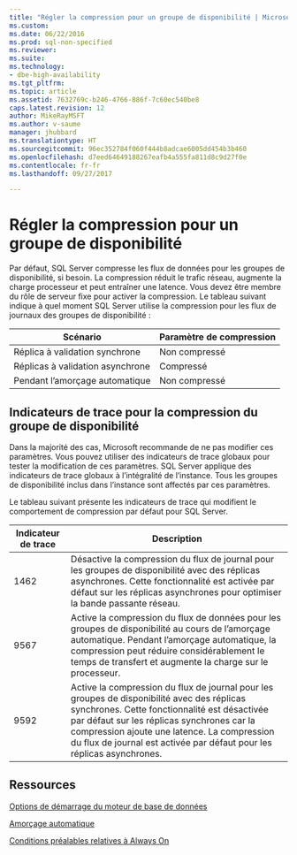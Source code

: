 ```yaml
---
title: "Régler la compression pour un groupe de disponibilité | Microsoft Docs"
ms.custom: 
ms.date: 06/22/2016
ms.prod: sql-non-specified
ms.reviewer: 
ms.suite: 
ms.technology:
- dbe-high-availability
ms.tgt_pltfrm: 
ms.topic: article
ms.assetid: 7632769c-b246-4766-886f-7c60ec540be8
caps.latest.revision: 12
author: MikeRayMSFT
ms.author: v-saume
manager: jhubbard
ms.translationtype: HT
ms.sourcegitcommit: 96ec352784f060f444b8adcae6005dd454b3b460
ms.openlocfilehash: d7eed64649188267eafb4a555fa811d8c9d27f0e
ms.contentlocale: fr-fr
ms.lasthandoff: 09/27/2017

---
```

# <a name="tune-compression-for-availability-group"></a>Régler la compression pour un groupe de disponibilité

Par défaut, SQL Server compresse les flux de données pour les groupes de disponibilité, si besoin. La compression réduit le trafic réseau, augmente la charge processeur et peut entraîner une latence. Vous devez être membre du rôle de serveur fixe pour activer la compression. Le tableau suivant indique à quel moment SQL Server utilise la compression pour les flux de journaux des groupes de disponibilité :

| Scénario | Paramètre de compression
| ---- | ----
| Réplica à validation synchrone | Non compressé
| Réplicas à validation asynchrone | Compressé
| Pendant l’amorçage automatique | Non compressé

## <a name="trace-flags-for-availability-group-compression"></a>Indicateurs de trace pour la compression du groupe de disponibilité 

Dans la majorité des cas, Microsoft recommande de ne pas modifier ces paramètres. Vous pouvez utiliser des indicateurs de trace globaux pour tester la modification de ces paramètres. SQL Server applique des indicateurs de trace globaux à l’intégralité de l’instance. Tous les groupes de disponibilité inclus dans l’instance sont affectés par ces paramètres.  

Le tableau suivant présente les indicateurs de trace qui modifient le comportement de compression par défaut pour SQL Server. 

Indicateur de trace | Description
------------- | -------------
1462          | Désactive la compression du flux de journal pour les groupes de disponibilité avec des réplicas asynchrones. Cette fonctionnalité est activée par défaut sur les réplicas asynchrones pour optimiser la bande passante réseau.
9567          | Active la compression du flux de données pour les groupes de disponibilité au cours de l’amorçage automatique. Pendant l’amorçage automatique, la compression peut réduire considérablement le temps de transfert et augmente la charge sur le processeur.
9592          | Active la compression du flux de journal pour les groupes de disponibilité avec des réplicas synchrones. Cette fonctionnalité est désactivée par défaut sur les réplicas synchrones car la compression ajoute une latence. La compression du flux de journal est activée par défaut pour les réplicas asynchrones.


## <a name="resources"></a>Ressources


[Options de démarrage du moteur de base de données](../../../database-engine/configure-windows/database-engine-service-startup-options.md)

[Amorçage automatique](https://msdn.microsoft.com/library/mt735149(SQL.130).aspx)

[Conditions préalables relatives à Always On](prereqs-restrictions-recommendations-always-on-availability.md) 

